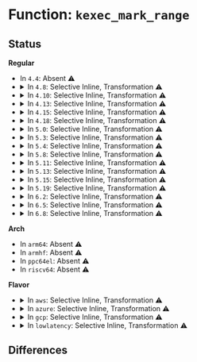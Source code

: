 # Function: <code>kexec_mark_range</code>

## Status
<b>Regular</b>
<ul>
<li>
In <code>4.4</code>: Absent ⚠️
</li>
<li>
<details>
<summary>In <code>4.8</code>: Selective Inline, Transformation ⚠️</summary>

**Collision:** Unique Static

**Inline:** Selective

**Transformation:** True

**Instances:**

```
In arch/x86/kernel/machine_kexec_64.c (ffffffff8105b8c6)
Location: arch/x86/kernel/machine_kexec_64.c:543
Inline: True
Inline callers:
  - arch/x86/kernel/machine_kexec_64.c:kexec_mark_crashkres
  - arch/x86/kernel/machine_kexec_64.c:kexec_mark_crashkres
  - arch/x86/kernel/machine_kexec_64.c:kexec_mark_crashkres
Direct callers:
  - arch/x86/kernel/machine_kexec_64.c:kexec_mark_crashkres
  - arch/x86/kernel/machine_kexec_64.c:kexec_mark_crashkres
  - arch/x86/kernel/machine_kexec_64.c:kexec_mark_crashkres
```
**Symbols:**

```
ffffffff8105b870-ffffffff8105b8af: kexec_mark_range.part.0 (STB_LOCAL)
```
</details>
</li>
<li>
<details>
<summary>In <code>4.10</code>: Selective Inline, Transformation ⚠️</summary>

**Collision:** Unique Static

**Inline:** Selective

**Transformation:** True

**Instances:**

```
In arch/x86/kernel/machine_kexec_64.c (ffffffff8105e856)
Location: arch/x86/kernel/machine_kexec_64.c:544
Inline: True
Inline callers:
  - arch/x86/kernel/machine_kexec_64.c:kexec_mark_crashkres
  - arch/x86/kernel/machine_kexec_64.c:kexec_mark_crashkres
  - arch/x86/kernel/machine_kexec_64.c:kexec_mark_crashkres
Direct callers:
  - arch/x86/kernel/machine_kexec_64.c:kexec_mark_crashkres
  - arch/x86/kernel/machine_kexec_64.c:kexec_mark_crashkres
  - arch/x86/kernel/machine_kexec_64.c:kexec_mark_crashkres
```
**Symbols:**

```
ffffffff8105e800-ffffffff8105e839: kexec_mark_range.part.0 (STB_LOCAL)
```
</details>
</li>
<li>
<details>
<summary>In <code>4.13</code>: Selective Inline, Transformation ⚠️</summary>

**Collision:** Unique Static

**Inline:** Selective

**Transformation:** True

**Instances:**

```
In arch/x86/kernel/machine_kexec_64.c (ffffffff8105dee6)
Location: arch/x86/kernel/machine_kexec_64.c:562
Inline: True
Inline callers:
  - arch/x86/kernel/machine_kexec_64.c:kexec_mark_crashkres
  - arch/x86/kernel/machine_kexec_64.c:kexec_mark_crashkres
  - arch/x86/kernel/machine_kexec_64.c:kexec_mark_crashkres
Direct callers:
  - arch/x86/kernel/machine_kexec_64.c:kexec_mark_crashkres
  - arch/x86/kernel/machine_kexec_64.c:kexec_mark_crashkres
  - arch/x86/kernel/machine_kexec_64.c:kexec_mark_crashkres
```
**Symbols:**

```
ffffffff8105de90-ffffffff8105dec9: kexec_mark_range.part.4 (STB_LOCAL)
```
</details>
</li>
<li>
<details>
<summary>In <code>4.15</code>: Selective Inline, Transformation ⚠️</summary>

**Collision:** Unique Static

**Inline:** Selective

**Transformation:** True

**Instances:**

```
In arch/x86/kernel/machine_kexec_64.c (ffffffff81061ba6)
Location: arch/x86/kernel/machine_kexec_64.c:565
Inline: True
Inline callers:
  - arch/x86/kernel/machine_kexec_64.c:kexec_mark_crashkres
  - arch/x86/kernel/machine_kexec_64.c:kexec_mark_crashkres
  - arch/x86/kernel/machine_kexec_64.c:kexec_mark_crashkres
Direct callers:
  - arch/x86/kernel/machine_kexec_64.c:kexec_mark_crashkres
  - arch/x86/kernel/machine_kexec_64.c:kexec_mark_crashkres
  - arch/x86/kernel/machine_kexec_64.c:kexec_mark_crashkres
```
**Symbols:**

```
ffffffff81061b50-ffffffff81061b89: kexec_mark_range.part.6 (STB_LOCAL)
```
</details>
</li>
<li>
<details>
<summary>In <code>4.18</code>: Selective Inline, Transformation ⚠️</summary>

**Collision:** Unique Static

**Inline:** Selective

**Transformation:** True

**Instances:**

```
In arch/x86/kernel/machine_kexec_64.c (ffffffff81064c1d)
Location: arch/x86/kernel/machine_kexec_64.c:515
Inline: True
Inline callers:
  - arch/x86/kernel/machine_kexec_64.c:kexec_mark_crashkres
  - arch/x86/kernel/machine_kexec_64.c:kexec_mark_crashkres
  - arch/x86/kernel/machine_kexec_64.c:kexec_mark_crashkres
Direct callers:
  - arch/x86/kernel/machine_kexec_64.c:kexec_mark_crashkres
  - arch/x86/kernel/machine_kexec_64.c:kexec_mark_crashkres
  - arch/x86/kernel/machine_kexec_64.c:kexec_mark_crashkres
```
**Symbols:**

```
ffffffff81064bc0-ffffffff81064bf9: kexec_mark_range.part.7 (STB_LOCAL)
```
</details>
</li>
<li>
<details>
<summary>In <code>5.0</code>: Selective Inline, Transformation ⚠️</summary>

**Collision:** Unique Static

**Inline:** Selective

**Transformation:** True

**Instances:**

```
In arch/x86/kernel/machine_kexec_64.c (ffffffff8106a8cd)
Location: arch/x86/kernel/machine_kexec_64.c:515
Inline: True
Inline callers:
  - arch/x86/kernel/machine_kexec_64.c:kexec_mark_crashkres
  - arch/x86/kernel/machine_kexec_64.c:kexec_mark_crashkres
  - arch/x86/kernel/machine_kexec_64.c:kexec_mark_crashkres
Direct callers:
  - arch/x86/kernel/machine_kexec_64.c:kexec_mark_crashkres
  - arch/x86/kernel/machine_kexec_64.c:kexec_mark_crashkres
  - arch/x86/kernel/machine_kexec_64.c:kexec_mark_crashkres
```
**Symbols:**

```
ffffffff8106a870-ffffffff8106a8a9: kexec_mark_range.part.7 (STB_LOCAL)
```
</details>
</li>
<li>
<details>
<summary>In <code>5.3</code>: Selective Inline, Transformation ⚠️</summary>

**Collision:** Unique Static

**Inline:** Selective

**Transformation:** True

**Instances:**

```
In arch/x86/kernel/machine_kexec_64.c (ffffffff8106e5ed)
Location: arch/x86/kernel/machine_kexec_64.c:613
Inline: True
Inline callers:
  - arch/x86/kernel/machine_kexec_64.c:kexec_mark_crashkres
  - arch/x86/kernel/machine_kexec_64.c:kexec_mark_crashkres
  - arch/x86/kernel/machine_kexec_64.c:kexec_mark_crashkres
Direct callers:
  - arch/x86/kernel/machine_kexec_64.c:kexec_mark_crashkres
  - arch/x86/kernel/machine_kexec_64.c:kexec_mark_crashkres
  - arch/x86/kernel/machine_kexec_64.c:kexec_mark_crashkres
```
**Symbols:**

```
ffffffff8106e590-ffffffff8106e5c9: kexec_mark_range.part.0 (STB_LOCAL)
```
</details>
</li>
<li>
<details>
<summary>In <code>5.4</code>: Selective Inline, Transformation ⚠️</summary>

**Collision:** Unique Static

**Inline:** Selective

**Transformation:** True

**Instances:**

```
In arch/x86/kernel/machine_kexec_64.c (ffffffff8106fb9d)
Location: arch/x86/kernel/machine_kexec_64.c:613
Inline: True
Inline callers:
  - arch/x86/kernel/machine_kexec_64.c:kexec_mark_crashkres
  - arch/x86/kernel/machine_kexec_64.c:kexec_mark_crashkres
  - arch/x86/kernel/machine_kexec_64.c:kexec_mark_crashkres
Direct callers:
  - arch/x86/kernel/machine_kexec_64.c:kexec_mark_crashkres
  - arch/x86/kernel/machine_kexec_64.c:kexec_mark_crashkres
  - arch/x86/kernel/machine_kexec_64.c:kexec_mark_crashkres
```
**Symbols:**

```
ffffffff8106fb40-ffffffff8106fb79: kexec_mark_range.part.0 (STB_LOCAL)
```
</details>
</li>
<li>
<details>
<summary>In <code>5.8</code>: Selective Inline, Transformation ⚠️</summary>

**Collision:** Unique Static

**Inline:** Selective

**Transformation:** True

**Instances:**

```
In arch/x86/kernel/machine_kexec_64.c (ffffffff81076b40)
Location: arch/x86/kernel/machine_kexec_64.c:546
Inline: True
Direct callers:
  - arch/x86/kernel/machine_kexec_64.c:kexec_mark_crashkres
  - arch/x86/kernel/machine_kexec_64.c:kexec_mark_crashkres
  - arch/x86/kernel/machine_kexec_64.c:kexec_mark_crashkres
```
**Symbols:**

```
ffffffff81076b40-ffffffff81076b84: kexec_mark_range.isra.0 (STB_LOCAL)
```
</details>
</li>
<li>
<details>
<summary>In <code>5.11</code>: Selective Inline, Transformation ⚠️</summary>

**Collision:** Unique Static

**Inline:** Selective

**Transformation:** True

**Instances:**

```
In arch/x86/kernel/machine_kexec_64.c (ffffffff81077170)
Location: arch/x86/kernel/machine_kexec_64.c:546
Inline: True
Direct callers:
  - arch/x86/kernel/machine_kexec_64.c:kexec_mark_crashkres
  - arch/x86/kernel/machine_kexec_64.c:kexec_mark_crashkres
  - arch/x86/kernel/machine_kexec_64.c:kexec_mark_crashkres
```
**Symbols:**

```
ffffffff81077170-ffffffff810771b4: kexec_mark_range.isra.0 (STB_LOCAL)
```
</details>
</li>
<li>
<details>
<summary>In <code>5.13</code>: Selective Inline, Transformation ⚠️</summary>

**Collision:** Unique Static

**Inline:** Selective

**Transformation:** True

**Instances:**

```
In arch/x86/kernel/machine_kexec_64.c (ffffffff81077c20)
Location: arch/x86/kernel/machine_kexec_64.c:546
Inline: True
Direct callers:
  - arch/x86/kernel/machine_kexec_64.c:kexec_mark_crashkres
  - arch/x86/kernel/machine_kexec_64.c:kexec_mark_crashkres
  - arch/x86/kernel/machine_kexec_64.c:kexec_mark_crashkres
```
**Symbols:**

```
ffffffff81077c20-ffffffff81077c64: kexec_mark_range.isra.0 (STB_LOCAL)
```
</details>
</li>
<li>
<details>
<summary>In <code>5.15</code>: Selective Inline, Transformation ⚠️</summary>

**Collision:** Unique Static

**Inline:** Selective

**Transformation:** True

**Instances:**

```
In arch/x86/kernel/machine_kexec_64.c (ffffffff81085420)
Location: arch/x86/kernel/machine_kexec_64.c:517
Inline: True
Direct callers:
  - arch/x86/kernel/machine_kexec_64.c:kexec_mark_crashkres
  - arch/x86/kernel/machine_kexec_64.c:kexec_mark_crashkres
  - arch/x86/kernel/machine_kexec_64.c:kexec_mark_crashkres
```
**Symbols:**

```
ffffffff81085420-ffffffff81085464: kexec_mark_range.isra.0 (STB_LOCAL)
```
</details>
</li>
<li>
<details>
<summary>In <code>5.19</code>: Selective Inline, Transformation ⚠️</summary>

**Collision:** Unique Static

**Inline:** Selective

**Transformation:** True

**Instances:**

```
In arch/x86/kernel/machine_kexec_64.c (ffffffff810957e0)
Location: arch/x86/kernel/machine_kexec_64.c:526
Inline: True
Direct callers:
  - arch/x86/kernel/machine_kexec_64.c:kexec_mark_crashkres
  - arch/x86/kernel/machine_kexec_64.c:kexec_mark_crashkres
  - arch/x86/kernel/machine_kexec_64.c:kexec_mark_crashkres
```
**Symbols:**

```
ffffffff810957e0-ffffffff81095848: kexec_mark_range.isra.0 (STB_LOCAL)
```
</details>
</li>
<li>
<details>
<summary>In <code>6.2</code>: Selective Inline, Transformation ⚠️</summary>

**Collision:** Unique Static

**Inline:** Selective

**Transformation:** True

**Instances:**

```
In arch/x86/kernel/machine_kexec_64.c (ffffffff810ab400)
Location: arch/x86/kernel/machine_kexec_64.c:526
Inline: True
Direct callers:
  - arch/x86/kernel/machine_kexec_64.c:kexec_mark_crashkres
  - arch/x86/kernel/machine_kexec_64.c:kexec_mark_crashkres
  - arch/x86/kernel/machine_kexec_64.c:kexec_mark_crashkres
```
**Symbols:**

```
ffffffff810ab400-ffffffff810ab468: kexec_mark_range.isra.0 (STB_LOCAL)
```
</details>
</li>
<li>
<details>
<summary>In <code>6.5</code>: Selective Inline, Transformation ⚠️</summary>

**Collision:** Unique Static

**Inline:** Selective

**Transformation:** True

**Instances:**

```
In arch/x86/kernel/machine_kexec_64.c (ffffffff810aefc0)
Location: arch/x86/kernel/machine_kexec_64.c:515
Inline: True
Direct callers:
  - arch/x86/kernel/machine_kexec_64.c:kexec_mark_crashkres
  - arch/x86/kernel/machine_kexec_64.c:kexec_mark_crashkres
  - arch/x86/kernel/machine_kexec_64.c:kexec_mark_crashkres
```
**Symbols:**

```
ffffffff810aefc0-ffffffff810af028: kexec_mark_range.isra.0 (STB_LOCAL)
```
</details>
</li>
<li>
<details>
<summary>In <code>6.8</code>: Selective Inline, Transformation ⚠️</summary>

**Collision:** Unique Static

**Inline:** Selective

**Transformation:** True

**Instances:**

```
In arch/x86/kernel/machine_kexec_64.c (ffffffff810b5b50)
Location: arch/x86/kernel/machine_kexec_64.c:512
Inline: True
Direct callers:
  - arch/x86/kernel/machine_kexec_64.c:kexec_mark_crashkres
  - arch/x86/kernel/machine_kexec_64.c:kexec_mark_crashkres
  - arch/x86/kernel/machine_kexec_64.c:kexec_mark_crashkres
```
**Symbols:**

```
ffffffff810b5b50-ffffffff810b5bb8: kexec_mark_range.isra.0 (STB_LOCAL)
```
</details>
</li>
</ul>
<b>Arch</b>
<ul>
<li>
In <code>arm64</code>: Absent ⚠️
</li>
<li>
In <code>armhf</code>: Absent ⚠️
</li>
<li>
In <code>ppc64el</code>: Absent ⚠️
</li>
<li>
In <code>riscv64</code>: Absent ⚠️
</li>
</ul>
<b>Flavor</b>
<ul>
<li>
<details>
<summary>In <code>aws</code>: Selective Inline, Transformation ⚠️</summary>

**Collision:** Unique Static

**Inline:** Selective

**Transformation:** True

**Instances:**

```
In arch/x86/kernel/machine_kexec_64.c (ffffffff8106eb3d)
Location: arch/x86/kernel/machine_kexec_64.c:613
Inline: True
Inline callers:
  - arch/x86/kernel/machine_kexec_64.c:kexec_mark_crashkres
  - arch/x86/kernel/machine_kexec_64.c:kexec_mark_crashkres
  - arch/x86/kernel/machine_kexec_64.c:kexec_mark_crashkres
Direct callers:
  - arch/x86/kernel/machine_kexec_64.c:kexec_mark_crashkres
  - arch/x86/kernel/machine_kexec_64.c:kexec_mark_crashkres
  - arch/x86/kernel/machine_kexec_64.c:kexec_mark_crashkres
```
**Symbols:**

```
ffffffff8106eae0-ffffffff8106eb19: kexec_mark_range.part.0 (STB_LOCAL)
```
</details>
</li>
<li>
<details>
<summary>In <code>azure</code>: Selective Inline, Transformation ⚠️</summary>

**Collision:** Unique Static

**Inline:** Selective

**Transformation:** True

**Instances:**

```
In arch/x86/kernel/machine_kexec_64.c (ffffffff8105ebdd)
Location: arch/x86/kernel/machine_kexec_64.c:613
Inline: True
Inline callers:
  - arch/x86/kernel/machine_kexec_64.c:kexec_mark_crashkres
  - arch/x86/kernel/machine_kexec_64.c:kexec_mark_crashkres
  - arch/x86/kernel/machine_kexec_64.c:kexec_mark_crashkres
Direct callers:
  - arch/x86/kernel/machine_kexec_64.c:kexec_mark_crashkres
  - arch/x86/kernel/machine_kexec_64.c:kexec_mark_crashkres
  - arch/x86/kernel/machine_kexec_64.c:kexec_mark_crashkres
```
**Symbols:**

```
ffffffff8105eb80-ffffffff8105ebb9: kexec_mark_range.part.0 (STB_LOCAL)
```
</details>
</li>
<li>
<details>
<summary>In <code>gcp</code>: Selective Inline, Transformation ⚠️</summary>

**Collision:** Unique Static

**Inline:** Selective

**Transformation:** True

**Instances:**

```
In arch/x86/kernel/machine_kexec_64.c (ffffffff8106efed)
Location: arch/x86/kernel/machine_kexec_64.c:613
Inline: True
Inline callers:
  - arch/x86/kernel/machine_kexec_64.c:kexec_mark_crashkres
  - arch/x86/kernel/machine_kexec_64.c:kexec_mark_crashkres
  - arch/x86/kernel/machine_kexec_64.c:kexec_mark_crashkres
Direct callers:
  - arch/x86/kernel/machine_kexec_64.c:kexec_mark_crashkres
  - arch/x86/kernel/machine_kexec_64.c:kexec_mark_crashkres
  - arch/x86/kernel/machine_kexec_64.c:kexec_mark_crashkres
```
**Symbols:**

```
ffffffff8106ef90-ffffffff8106efc9: kexec_mark_range.part.0 (STB_LOCAL)
```
</details>
</li>
<li>
<details>
<summary>In <code>lowlatency</code>: Selective Inline, Transformation ⚠️</summary>

**Collision:** Unique Static

**Inline:** Selective

**Transformation:** True

**Instances:**

```
In arch/x86/kernel/machine_kexec_64.c (ffffffff8107126d)
Location: arch/x86/kernel/machine_kexec_64.c:613
Inline: True
Inline callers:
  - arch/x86/kernel/machine_kexec_64.c:kexec_mark_crashkres
  - arch/x86/kernel/machine_kexec_64.c:kexec_mark_crashkres
  - arch/x86/kernel/machine_kexec_64.c:kexec_mark_crashkres
Direct callers:
  - arch/x86/kernel/machine_kexec_64.c:kexec_mark_crashkres
  - arch/x86/kernel/machine_kexec_64.c:kexec_mark_crashkres
  - arch/x86/kernel/machine_kexec_64.c:kexec_mark_crashkres
```
**Symbols:**

```
ffffffff81071210-ffffffff81071249: kexec_mark_range.part.0 (STB_LOCAL)
```
</details>
</li>
</ul>

## Differences
